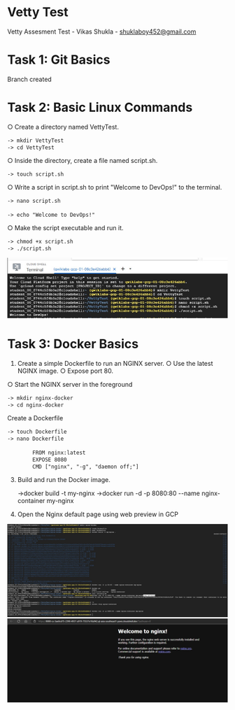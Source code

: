 # Vetty Test
 Vetty Assesment Test - Vikas Shukla - shuklaboy452@gmail.com
 # Task 1: Git Basics
  Branch created

# Task 2: Basic Linux Commands 

○ Create a directory named VettyTest. 

    -> mkdir VettyTest
    -> cd VettyTest
    
○ Inside the directory, create a file named script.sh. 

    -> touch script.sh
    
○ Write a script in script.sh to print "Welcome to DevOps!" to the terminal. 

    -> nano script.sh
    
    -> echo "Welcome to DevOps!"
    
○ Make the script executable and run it.

    -> chmod +x script.sh
    -> ./script.sh
 
 ![alt text](<task2.jpg>)
 
 # Task 3: Docker Basics 
1. Create a simple Dockerfile to run an NGINX server. 
○ Use the latest NGINX image. 
○ Expose port 80.

○ Start the NGINX server in the foreground

    -> mkdir nginx-docker
    -> cd nginx-docker
   
Create a Dockerfile

    -> touch Dockerfile
    -> nano Dockerfile
    
            FROM nginx:latest
            EXPOSE 8080
            CMD ["nginx", "-g", "daemon off;"]


3. Build and run the Docker image.

    ->docker build -t my-nginx
    ->docker run -d -p 8080:80 --name nginx-container my-nginx


5. Open the Nginx default page
using web preview in GCP 

![alt text](<task3-1.jpg>)
![alt text](<task3-2.jpg>)






